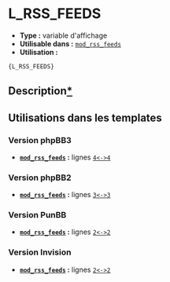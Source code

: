 # L_RSS_FEEDS
* __Type :__ variable d'affichage
* __Utilisable dans :__ [`mod_rss_feeds`](../tpl/mod_rss_feeds.md#readme)
* __Utilisation :__

```html
{L_RSS_FEEDS}
```

## Description[*](https://fa-tvars.appspot.com/var/L_RSS_FEEDS)
## Utilisations dans les templates

### Version phpBB3
* __[`mod_rss_feeds`](../tpl/mod_rss_feeds.md#readme) :__ lignes [`4`](../src/prosilver/mod_rss_feeds.tpl#L4)[`<->`](../src/prosilver/mod_rss_feeds.tpl#L4-L4)[`4`](../src/prosilver/mod_rss_feeds.tpl#L4)

### Version phpBB2
* __[`mod_rss_feeds`](../tpl/mod_rss_feeds.md#readme) :__ lignes [`3`](../src/subsilver/mod_rss_feeds.tpl#L3)[`<->`](../src/subsilver/mod_rss_feeds.tpl#L3-L3)[`3`](../src/subsilver/mod_rss_feeds.tpl#L3)

### Version PunBB
* __[`mod_rss_feeds`](../tpl/mod_rss_feeds.md#readme) :__ lignes [`2`](../src/punbb/mod_rss_feeds.tpl#L2)[`<->`](../src/punbb/mod_rss_feeds.tpl#L2-L2)[`2`](../src/punbb/mod_rss_feeds.tpl#L2)

### Version Invision
* __[`mod_rss_feeds`](../tpl/mod_rss_feeds.md#readme) :__ lignes [`2`](../src/invision/mod_rss_feeds.tpl#L2)[`<->`](../src/invision/mod_rss_feeds.tpl#L2-L2)[`2`](../src/invision/mod_rss_feeds.tpl#L2)

